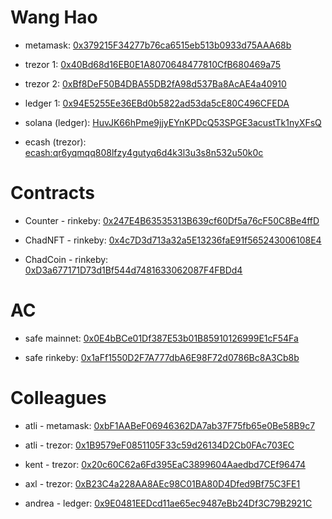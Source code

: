 # Wang Hao
- metamask: [0x379215F34277b76ca6515eb513b0933d75AAA68b](https://etherscan.io/address/0x379215F34277b76ca6515eb513b0933d75AAA68b)

- trezor 1: [0x40Bd68d16EB0E1A8070648477810CfB680469a75](https://etherscan.io/address/0x40Bd68d16EB0E1A8070648477810CfB680469a75)

- trezor 2: [0xBf8DeF50B4DBA55DB2fA98d537Ba8AcAE4a40910](https://etherscan.io/address/0xBf8DeF50B4DBA55DB2fA98d537Ba8AcAE4a40910)

- ledger 1: [0x94E5255Ee36EBd0b5822ad53da5cE80C496CFEDA](https://etherscan.io/address/0x94E5255Ee36EBd0b5822ad53da5cE80C496CFEDA)

- solana (ledger): [HuvJK66hPme9jjyEYnKPDcQ53SPGE3acustTk1nyXFsQ](https://explorer.solana.com/address/HuvJK66hPme9jjyEYnKPDcQ53SPGE3acustTk1nyXFsQ)

- ecash (trezor): [ecash:qr6yqmqq808lfzy4gutyq6d4k3l3u3s8n532u50k0c](https://ecashexplorer.com/address/ecash:qr6yqmqq808lfzy4gutyq6d4k3l3u3s8n532u50k0c)

# Contracts

- Counter - rinkeby: [0x247E4B63535313B639cf60Df5a76cF50C8Be4ffD](https://rinkeby.etherscan.io/address/0x247E4B63535313B639cf60Df5a76cF50C8Be4ffD)

- ChadNFT - rinkeby: [0x4c7D3d713a32a5E13236faE91f565243006108E4](https://rinkeby.etherscan.io/address/0x4c7D3d713a32a5E13236faE91f565243006108E4)

- ChadCoin - rinkeby: [0xD3a677171D73d1Bf544d7481633062087F4FBDd4](https://rinkeby.etherscan.io/address/0xD3a677171D73d1Bf544d7481633062087F4FBDd4)

# AC
- safe mainnet: [0x0E4bBCe01Df387E53b01B85910126999E1cF54Fa](https://gnosis-safe.io/app/eth:0x0E4bBCe01Df387E53b01B85910126999E1cF54Fa)

- safe rinkeby: [0x1aFf1550D2F7A777dbA6E98F72d0786Bc8A3Cb8b](https://gnosis-safe.io/app/rin:0x1aFf1550D2F7A777dbA6E98F72d0786Bc8A3Cb8b)

# Colleagues

- atli - metamask: [0xbF1AABeF06946362DA7ab37F75fb65e0Be58B9c7](https://etherscan.io/address/0xbF1AABeF06946362DA7ab37F75fb65e0Be58B9c7)

- atli - trezor: [0x1B9579eF0851105F33c59d26134D2Cb0FAc703EC](https://etherscan.io/address/0x1B9579eF0851105F33c59d26134D2Cb0FAc703EC)

- kent - trezor: [0x20c60C62a6Fd395EaC3899604Aaedbd7CEf96474](https://etherscan.io/address/0x20c60C62a6Fd395EaC3899604Aaedbd7CEf96474)

- axl - trezor: [0xB23C4a228AA8AEc98C01BA80D4Dfed9Bf75C3FE1](https://etherscan.io/address/0xB23C4a228AA8AEc98C01BA80D4Dfed9Bf75C3FE1)

- andrea - ledger: [0x9E0481EEDcd11ae65ec9487eBb24Df3C79B2921C](https://etherscan.io/address/0x9E0481EEDcd11ae65ec9487eBb24Df3C79B2921C)
